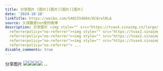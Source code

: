 ```yaml
---
title: 分享图片 [图片][图片][图片][图片]
date: '2024-10-18'
linkTitle: https://weibo.com/5402554084/OC8rwlRLA
source: 久保醬是ten使的微博
description: 分享图片 <img style="" src="https://tvax4.sinaimg.cn/large/005TCz76gy1huqpnpdc9xj30u00u0dnq.jpg"
  referrerpolicy="no-referrer"><img style="" src="https://tvax2.sinaimg.cn/large/005TCz76gy1huqpnownp9j30u00u0jzq.jpg"
  referrerpolicy="no-referrer"><img style="" src="https://tvax2.sinaimg.cn/large/005TCz76gy1huqpnr1b6wj31400qoq7s.jpg"
  referrerpolicy="no-referrer"><img style="" src="https://tvax4.sinaimg.cn/large/005TCz76gy1huqpnqk22gj31400qojv0.jpg"
  referrerpolicy="no-referrer"> ...
disable_comments: true
---
```

分享图片 <img style="" src="https://tvax4.sinaimg.cn/large/005TCz76gy1huqpnpdc9xj30u00u0dnq.jpg" referrerpolicy="no-referrer"><img style="" src="https://tvax2.sinaimg.cn/large/005TCz76gy1huqpnownp9j30u00u0jzq.jpg" referrerpolicy="no-referrer"><img style="" src="https://tvax2.sinaimg.cn/large/005TCz76gy1huqpnr1b6wj31400qoq7s.jpg" referrerpolicy="no-referrer"><img style="" src="https://tvax4.sinaimg.cn/large/005TCz76gy1huqpnqk22gj31400qojv0.jpg" referrerpolicy="no-referrer"> ...
